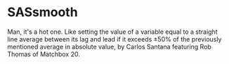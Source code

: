 # SASsmooth
Man, it's a hot one. Like setting the value of a variable equal to a straight line average between its lag and lead if it exceeds ±50% of the previously mentioned average in absolute value, by Carlos Santana featuring Rob Thomas of Matchbox 20.
